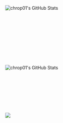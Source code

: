 

<img align="left" alt="chrop01's GitHub Stats" src="https://github-readme-stats.vercel.app/api?username=chrop01&show_icons=true&theme=tokyonight&hide_border=true" class="center"/>
<br>
<br>
<br>
<br>
<br>
<br>
<br>
<br>
<br>
<br>
<br>
<img align="left" alt="chrop01's GitHub Stats" src="https://github-readme-stats.vercel.app/api/top-langs/?username=chrop01&layout=compact" class="center"/>
<br>
<br>
<br>
<br>
<br>
<br>
<br>
<br>
<p>
  <a href="https://at.linkedin.com/in/christoph-oprawill-16328219b"><img src="https://img.shields.io/badge/LinkedIn-0077B5?style=for-the-badge&logo=linkedin&logoColor=white"></a> 
</p>
